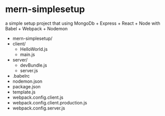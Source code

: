 # mern-simplesetup

a simple setup project that using MongoDb + Express + React + Node with Babel + Webpack + Nodemon

- mern-simplesetup/
- client/
  - HelloWorld.js
  - main.js
- server/
  - devBundle.js
  - server.js
- .babelrc
- nodemon.json
- package.json
- template.js
- webpack.config.client.js
- webpack.config.client.production.js
- webpack.config.server.js
